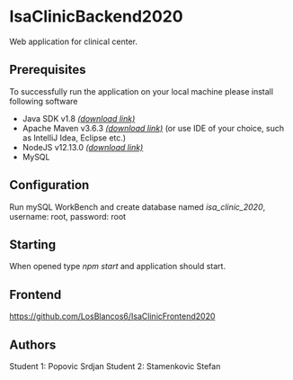 # IsaClinicBackend2020

Web application for clinical center.

## Prerequisites

To successfully run the application on your local machine please install following software

* Java SDK v1.8 [*(download link)*](https://www.oracle.com/technetwork/java/javase/downloads/jdk8-downloads-2133151.html)
* Apache Maven v3.6.3 [*(download link)*](https://maven.apache.org/download.cgi) (or use IDE of your choice, such as IntelliJ Idea, Eclipse etc.)
* NodeJS v12.13.0 [*(download link)*](https://nodejs.org/en/blog/release/v12.13.0/)
* MySQL 

## Configuration

Run mySQL WorkBench and create database named *isa_clinic_2020*, username: root, password: root

## Starting

When opened type *npm start* and application should start.

## Frontend

https://github.com/LosBlancos6/IsaClinicFrontend2020

## Authors
Student 1: Popovic Srdjan
Student 2: Stamenkovic Stefan
